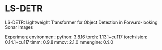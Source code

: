 # LS-DETR
LS-DETR: Lightweight Transformer for Object Detection in Forward-looking Sonar Images

Experiment environment:
    python: 3.8.16
    torch: 1.13.1+cu117
    torchvision: 0.14.1+cu117
    timm: 0.9.8
    mmcv: 2.1.0
    mmengine: 0.9.0

